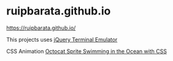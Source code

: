 # ruipbarata.github.io

https://ruipbarata.github.io/

This projects uses [jQuery Terminal Emulator](https://terminal.jcubic.pl/)

CSS Animation [Octocat Sprite Swimming in the Ocean with CSS](https://codepen.io/codypearce/pen/VwYOGzq/)
